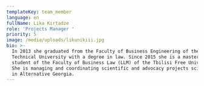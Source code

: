 ```yaml
---
templateKey: team_member
language: en
fullName: Lika Kirtadze
role: 'Projects Manager '
priority: 5
image: /media/uploads/likunikiii.jpg
bio: >-
  In 2013 she graduated from the Faculty of Business Engineering of the Georgian
  Technical University with a degree in law. Since 2015 she is a masters’ degree
  student of the Faculty of Business Law (LLM) of the Tbilisi Free University.
  She is managing and coordinating scientific and advocacy projects science 2012
  in Alternative Georgia.
---
```


